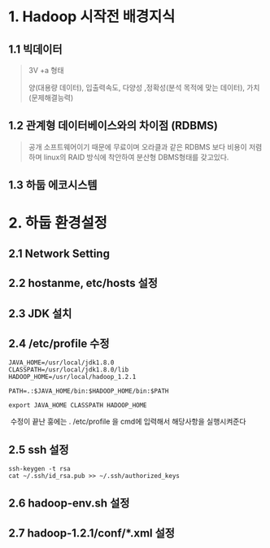 # 1. Hadoop 시작전 배경지식

## 1.1 빅데이터 

> 3V +a 형태
>
> 양(대용량 데이터), 입출력속도, 다양성 ,정확성(분석 목적에 맞는 데이터), 가치(문제해결능력)



## 1.2 관계형 데이터베이스와의 차이점 (RDBMS)

> 공개 소프트웨어이기 때문에 무료이며 오라클과 같은 RDBMS 보다 비용이 저렴하며 linux의 RAID 방식에 착안하여 분산형 DBMS형태를 갖고있다.

## 1.3 하둡 에코시스템



# 2. 하둡 환경설정

## 2.1 Network Setting 

## 2.2 hostanme, etc/hosts  설정

## 2.3 JDK  설치

## 2.4  /etc/profile 수정

```
JAVA_HOME=/usr/local/jdk1.8.0
CLASSPATH=/usr/local/jdk1.8.0/lib
HADOOP_HOME=/usr/local/hadoop_1.2.1

PATH=.:$JAVA_HOME/bin:$HADOOP_HOME/bin:$PATH

export JAVA_HOME CLASSPATH HADOOP_HOME

```

​	수정이 끝난 훙에는 . /etc/profile 을 cmd에 입력해서 해당사항을 실행시켜준다

## 2.5 ssh 설정

```
ssh-keygen -t rsa
cat ~/.ssh/id_rsa.pub >> ~/.ssh/authorized_keys
```

## 2.6  hadoop-env.sh 설정



## 2.7  hadoop-1.2.1/conf/*.xml 설정



